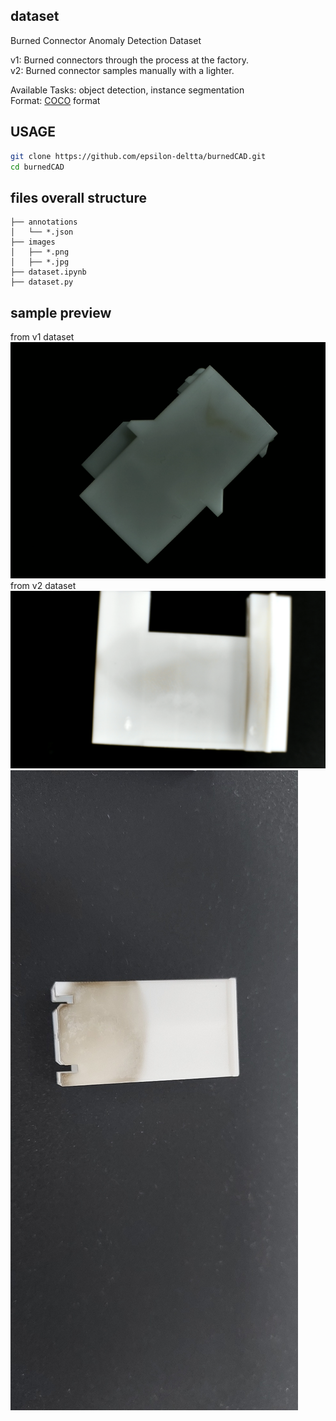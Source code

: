 

## dataset

Burned Connector Anomaly Detection Dataset  

v1: Burned connectors through the process at the factory.  
v2: Burned connector samples manually with a lighter.
   
Available Tasks: object detection, instance segmentation   
Format: [COCO](https://cocodataset.org/#home) format

## USAGE

```bash
git clone https://github.com/epsilon-deltta/burnedCAD.git
cd burnedCAD
```

## files overall structure

```
├── annotations  
│   └── *.json  
├── images  
│   ├── *.png  
│   ├── *.jpg  
├── dataset.ipynb   
├── dataset.py  
```

## sample preview

from v1 dataset
![](./images/a_dark_1.png)  
from v2 dataset
![](./images/b_v2_2.png)  
![](./images/d_v2_2.jpg)  